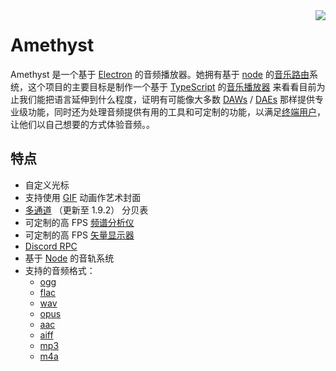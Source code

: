 <img align="right" src="https://media.discordapp.net/attachments/667464431562653706/1025732056124235826/icon.png?width=128&height=128">

# Amethyst 
Amethyst 是一个基于 [Electron](https://electronjs.org/) 的音频播放器。她拥有基于 [node](https://en.wikipedia.org/wiki/Node_graph_architecture) 的[音乐路由](https://en.wikipedia.org/wiki/Audio_signal_flow)系统，这个项目的主要目标是制作一个基于 [TypeScript](https://www.typescriptlang.org/) 的[音乐播放器](https://en.wikipedia.org/wiki/Media_player_software) 来看看目前为止我们能把语言延伸到什么程度，证明有可能像大多数 [DAWs](https://en.wikipedia.org/wiki/Digital_audio_workstation) / [DAEs](https://en.wikipedia.org/wiki/Audio_editing_software) 那样提供专业级功能，同时还为处理音频提供有用的工具和可定制的功能，以满足[终端用户](https://en.wikipedia.org/wiki/End_user)，让他们以自己想要的方式体验音频。。

## 特点
- 自定义光标
- 支持使用 [GIF](https://en.wikipedia.org/wiki/GIF) 动画作艺术封面
- [多通道](https://en.wikipedia.org/wiki/Surround_sound) （更新至 1.9.2） 分贝表
- 可定制的高 FPS [频谱分析仪](https://en.wikipedia.org/wiki/Spectrum_analyzer)
- 可定制的高 FPS [矢量显示器](https://en.wikipedia.org/wiki/Vectorscope)
- [Discord RPC](https://discord.com/developers/docs/topics/rpc)
- 基于 [Node](https://en.wikipedia.org/wiki/Node_graph_architecture) 的音轨系统
- 支持的音频格式：
  - [ogg](https://en.wikipedia.org/wiki/Ogg)
  - [flac](https://en.wikipedia.org/wiki/FLAC)
  - [wav](https://en.wikipedia.org/wiki/WAV)
  - [opus](https://en.wikipedia.org/wiki/Opus_(audio_format))
  - [aac](https://en.wikipedia.org/wiki/Advanced_Audio_Coding)
  - [aiff](https://en.wikipedia.org/wiki/Audio_Interchange_File_Format)
  - [mp3](https://en.wikipedia.org/wiki/MP3)
  - [m4a](https://en.wikipedia.org/wiki/MP4_file_format)
